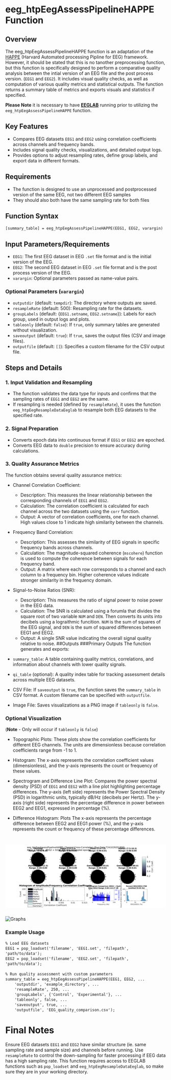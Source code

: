 # eeg_htpEegAssessPipelineHAPPE Function

## Overview
The eeg_htpEegAssessPipelineHAPPE function is an adaptation of the [HAPPE](https://github.com/lcnhappe/happe/blob/master/HAPPE_v1.0_README.pdf) (Harvard Automated processing Pipline for EEG) framework. However, it should be stated that this is no tanother preprocessing function, but this function is specifically designed to perform a comparative quality analysis between the intial version of an EEG file and the post process version. (`EEG1` and `EEG2`).  It includes visual quality checks, as well as computation of various quality metrics and statistical outputs. The function returns a summary table of metrics and exports visuals and statistics if specified.

**Please Note** it is necessary to have [**EEGLAB**](https://eeglab.org/) running prior to utilizing the `eeg_htpEegAssessPipelineHAPPE` function.

## Key Features
- Compares EEG datasets `EEG1` and `EEG2` using correlation coefficients across channels and frequency bands.
- Includes signal quality checks, visualizations, and detailed output logs.
- Provides options to adjust resampling rates, define group labels, and export data in different formats.

## Requirements
- The function is designed to use an unprocessed and postprocessed version of the same EEG, not two different EEG samples
- They should also both have the same sampling rate for both files
## Function Syntax
```
[summary_table] = eeg_htpEegAssessPipelineHAPPE(EEG1, EEG2, varargin)
```
## Input Parameters/Requirements

- `EEG1`: The first EEG dataset in EEG `.set` file format and is the initial version of the EEG.
- `EEG2`: The second EEG dataset in EEG `.set` file format and is the post process version of the EEG.
- `varargin`: Optional parameters passed as name-value pairs.

### Optional Parameters (`varargin`)

- `outputdir` (default: `tempdir`): The directory where outputs are saved.
- `resampleRate` (default: 500): Resampling rate for the datasets.
- `groupLabels` (default: {`EEG1.setname`, `EEG2.setname`}): Labels for each group, used in output logs and plots.
- `tableonly` (default: `false`): If `true`, only summary tables are generated without visualization.
- `saveoutput` (default: `true`): If `true`, saves the output files (CSV and image files).
- `outputfile` (default: `[]`): Specifies a custom filename for the CSV output file.


## Steps and Details
### 1. Input Validation and Resampling
- The function validates the data type for inputs and confirms that the sampling rates of `EEG1` and `EEG2` are the same.
- If resampling is needed (defined by `resampleRate`), it uses the function `eeg_htpEegResampleDataEeglab` to resample both EEG datasets to the specified rate.
### 2. Signal Preparation
- Converts epoch data into continuous format if `EEG1` or `EEG2` are epoched.
- Converts EEG data to `double` precision to ensure accuracy during calculations.
### 3. Quality Assurance Metrics
The function obtains several quality assurance metrics:

- Channel Correlation Coefficient: 
    - Description: This measures the linear relationship between the corresponding channels of `EEG1` and `EEG2`.
    - Calculation: The correlation coefficient is calculated for each channel across the two datasets using the `corr` function.
    - Output: A vector of correlation coefficients, one for each channel. High values close to 1 indicate high similarity between the channels.
- Frequency Band Correlation: 
    - Description: This assesses the similarity of EEG signals in specific frequency bands across channels.
    - Calculation: The magnitude-squared coherence (`mscohere`) function is used to compute the coherence between signals for each frequency band.
    - Output: A matrix where each row corresponds to a channel and each column to a frequency bin. Higher coherence values indicate stronger similarity in the frequency domain.
- Signal-to-Noise Ratios (SNR): 
    - Description: This measures the ratio of signal power to noise power in the EEG data.
    - Calculation: The SNR is calculated using a forumla that divides the square root of two variable `NUM` and `DEN`. Then converts its units into decibels using a lograithmic funcition. `NUM` is the sum of squares of the EEG signal, and `DEN` is the sum of squared differences between EEG1 and EEG2.
    - Output: A single SNR value indicating the overall signal quality relative to noise.
##Outputs 
###Primary Outputs
The function generates and exports:
- `summary_table`: A table containing quality metrics, correlations, and information about channels with lower quality signals.

- `qi_table` (optional): A quality index table for tracking assessment details across multiple EEG datasets.

- CSV File: If `saveoutput` is `true`, the function saves the `summary_table` in CSV format. A custom filename can be specified with `outputfile`.

- Image File: Saves visualizations as a PNG image if `tableonly` is `false`.

### Optional Visualization 
(**Note** - Only will occur if `tableonly` is `false`)

- Topographic Plots:  These plots show the correlation coefficients for different EEG channels. The units are dimensionless because correlation coefficients range from -1 to 1.
- Histogram: The x-axis represents the correlation coefficient values (dimensionless), and the y-axis represents the count or frequency of these values.
- Spectrogram and Difference Line Plot: Compares the power spectral density (PSD) of `EEG1` and `EEG2` with a line plot highlighting percentage differences. The y-axis (left side) represents the Power Spectral Density (PSD) in logarithmic units, typically dB/Hz (decibels per Hertz). The y-axis (right side) represents the percentage difference in power between EEG2 and EEG1, expressed in percentage (%).

- Difference Histogram: Plots The x-axis represents the percentage difference between EEG2 and EEG1 power (%), and the y-axis represents the count or frequency of these percentage differences.

# ![Graphs](Pipeline.png)
<img src="Pipeline.jpg" alt="Graphs" width="50"/>



### Example Usage
```
% Load EEG datasets
EEG1 = pop_loadset('filename', 'EEG1.set', 'filepath', 'path/to/data');
EEG2 = pop_loadset('filename', 'EEG2.set', 'filepath', 'path/to/data');

% Run quality assessment with custom parameters
summary_table = eeg_htpEegAssessPipelineHAPPE(EEG1, EEG2, ...
    'outputdir', 'example_directory', ...
    'resampleRate', 250, ...
    'groupLabels', {'Control', 'Experimental'}, ...
    'tableonly', false, ...
    'saveoutput', true, ...
    'outputfile', 'EEG_quality_comparison.csv');
```
# Final Notes
Ensure EEG datasets `EEG1` and `EEG2` have similar structure (ie. same sampling rate and sample size) and channels before running.
Use `resampleRate` to control the down-sampling for faster processing if EEG data has a high sampling rate.
This function requires access to EEGLAB functions such as `pop_loadset` and `eeg_htpEegResampleDataEeglab`, so make sure they are in your working directory.